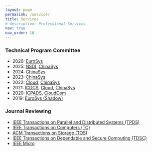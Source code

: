 ```yaml
---
layout: page
permalink: /service/
title: Services
# description: Professional Services
nav: true
nav_order: 10
---
```


### Technical Program Committee

* 2026: [EuroSys](https://2026.eurosys.org/)
* 2025: [NSDI](https://www.usenix.org/conference/nsdi25), [ChinaSys](https://chinasys.org/doku.php?id=home)
* 2024: [ChinaSys](https://chinasys.org/doku.php?id=home)
* 2023: [ChinaSys](https://chinasys.org/doku.php?id=home)
* 2022: [Cloud](https://conferences.computer.org/cloud/2022/), [ChinaSys](https://chinasys.org/doku.php?id=home)
* 2021: [ICDCS](https://icdcs2021.us/), [Cloud](https://conferences.computer.org/cloud/2021/), [ChinaSys](https://chinasys.org/doku.php?id=home)
* 2020: [ICPADS](https://www.computer.org/csdl/proceedings/icpads/2020/1rvCq9dNOeI), [CloudCom](https://2020.cloudcom.org/)
* 2019: [EuroSys (Shadow)](https://www.2019.eurosys.org/)



### Journal Reviewing

* [IEEE Transactions on Parallel and Distributed Systems (TPDS)](https://www.computer.org/csdl/journal/td)  
* [IEEE Transactions on Computers (TC)](https://www.computer.org/csdl/journal/tc)  
* [ACM Transactions on Storage (TOS)](https://dl.acm.org/journal/tos)  
* [IEEE Transactions on Dependable and Secure Computing (TDSC)](https://www.computer.org/csdl/journal/tq)  
* [IEEE Micro](https://www.computer.org/csdl/magazine/mi)  
